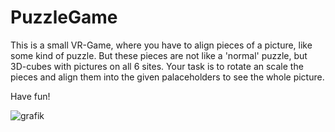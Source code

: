 # PuzzleGame
 
This is a small VR-Game, where you have to align pieces of a picture, like some kind of puzzle. 
But these pieces are not like a 'normal' puzzle, but 3D-cubes with pictures on all 6 sites.
Your task is to rotate an scale the pieces and align them into the given palaceholders to see the whole picture.

Have fun!

![grafik](https://user-images.githubusercontent.com/60744604/145656628-114d6082-2e44-4c37-92b2-7261a451f83b.png)
